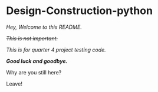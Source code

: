 # Design-Construction-python
*Hey,
Welcome to this README.*

~~*This is not important.*~~

*This is for quarter 4 project testing code.*

***Good luck and goodbye.***





Why are you still here?

Leave!
